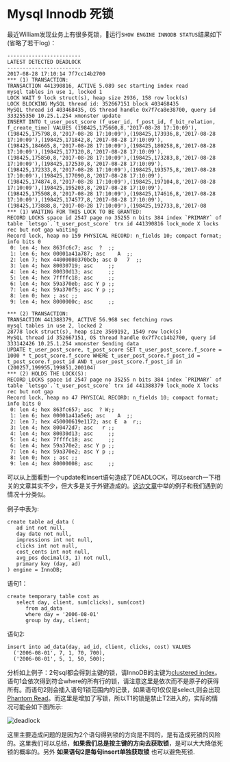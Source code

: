 # Mysql Innodb 死锁
最近William发现业务上有很多死锁，运行`SHOW ENGINE INNODB STATUS`结果如下(省略了若干log)：

```
------------------------
LATEST DETECTED DEADLOCK
------------------------
2017-08-28 17:10:14 7f7cc14b2700
*** (1) TRANSACTION:
TRANSACTION 441390816, ACTIVE 5.089 sec starting index read
mysql tables in use 1, locked 1
LOCK WAIT 9 lock struct(s), heap size 2936, 158 row lock(s)
LOCK BLOCKING MySQL thread id: 352667151 block 403468435
MySQL thread id 403468435, OS thread handle 0x7f7ca8e38700, query id 333255350 10.25.1.254 xmonster update
INSERT INTO t_user_post_score (f_user_id, f_post_id, f_bit_relation, f_create_time) VALUES (198425,175660,8,'2017-08-28 17:10:09'),(198425,175798,8,'2017-08-28 17:10:09'),(198425,173936,8,'2017-08-28 17:10:09'),(198425,171842,8,'2017-08-28 17:10:09'),(198425,184665,8,'2017-08-28 17:10:09'),(198425,180258,8,'2017-08-28 17:10:09'),(198425,177120,8,'2017-08-28 17:10:09'),(198425,175850,8,'2017-08-28 17:10:09'),(198425,173283,8,'2017-08-28 17:10:09'),(198425,172530,8,'2017-08-28 17:10:09'),(198425,172333,8,'2017-08-28 17:10:09'),(198425,193575,8,'2017-08-28 17:10:09'),(198425,177090,8,'2017-08-28 17:10:09'),(198425,174874,8,'2017-08-28 17:10:09'),(198425,197104,8,'2017-08-28 17:10:09'),(198425,195203,8,'2017-08-28 17:10:09'),(198425,175508,8,'2017-08-28 17:10:09'),(198425,174616,8,'2017-08-28 17:10:09'),(198425,174577,8,'2017-08-28 17:10:09'),(198425,173888,8,'2017-08-28 17:10:09'),(198425,192733,8,'2017-08
*** (1) WAITING FOR THIS LOCK TO BE GRANTED:
RECORD LOCKS space id 2547 page no 35255 n bits 384 index `PRIMARY` of table `letsgo`.`t_user_post_score` trx id 441390816 lock_mode X locks rec but not gap waiting
Record lock, heap no 159 PHYSICAL RECORD: n_fields 10; compact format; info bits 0
 0: len 4; hex 863fc6c7; asc  ?  ;;
 1: len 6; hex 00001a41a787; asc    A  ;;
 2: len 7; hex 44000080370bcb; asc D   7  ;;
 3: len 4; hex 80030719; asc     ;;
 4: len 4; hex 80030d13; asc     ;;
 5: len 4; hex 7ffffc18; asc     ;;
 6: len 4; hex 59a370eb; asc Y p ;;
 7: len 4; hex 59a370f5; asc Y p ;;
 8: len 0; hex ; asc ;;
 9: len 4; hex 8000000c; asc     ;;

*** (2) TRANSACTION:
TRANSACTION 441388379, ACTIVE 56.968 sec fetching rows
mysql tables in use 2, locked 2
28778 lock struct(s), heap size 3569192, 1549 row lock(s)
MySQL thread id 352667151, OS thread handle 0x7f7cc14b2700, query id 333142426 10.25.1.254 xmonster Sending data
UPDATE t_user_post_score, t_post_score SET t_user_post_score.f_score = 1000 * t_post_score.f_score WHERE t_user_post_score.f_post_id = t_post_score.f_post_id AND t_user_post_score.f_post_id in (200257,199955,199851,200104)
*** (2) HOLDS THE LOCK(S):
RECORD LOCKS space id 2547 page no 35255 n bits 384 index `PRIMARY` of table `letsgo`.`t_user_post_score` trx id 441388379 lock_mode X locks rec but not gap
Record lock, heap no 47 PHYSICAL RECORD: n_fields 10; compact format; info bits 0
 0: len 4; hex 863fc657; asc  ? W;;
 1: len 6; hex 00001a41a5e6; asc    A  ;;
 2: len 7; hex 450000619e1172; asc E  a  r;;
 3: len 4; hex 800472d7; asc   r ;;
 4: len 4; hex 80030d13; asc     ;;
 5: len 4; hex 7ffffc18; asc     ;;
 6: len 4; hex 59a370e2; asc Y p ;;
 7: len 4; hex 59a370e2; asc Y p ;;
 8: len 0; hex ; asc ;;
 9: len 4; hex 80000008; asc     ;;
```

可以从上面看到一个update和insert语句造成了DEADLOCK，可以search一下相关的文章其实不少，但大多是关于外键造成的。[这边文章](https://www.xaprb.com/blog/2006/08/03/a-little-known-way-to-cause-a-database-deadlock/)中举的例子和我们遇到的情况十分类似。

例子中表为:
```
create table ad_data (
   ad int not null,
   day date not null,
   impressions int not null,
   clicks int not null,
   cost_cents int not null,
   avg_pos decimal(3, 1) not null,
   primary key (day, ad)
) engine = InnoDB;
```

语句1：
```
create temporary table cost as
   select day, client, sum(clicks), sum(cost)
      from ad_data
      where day = '2006-08-01'
      group by day, client;
```

语句2:
```
insert into ad_data(day, ad_id, client, clicks, cost) VALUES
  ('2006-08-01', 7, 1, 70, 700),
  ('2006-08-01', 5, 1, 50, 500);
```

分析如上例子：2句sql都会得到主键的锁，请InnoDB的主键为[clustered index](https://www.xaprb.com/blog/2006/07/04/how-to-exploit-mysql-index-optimizations/)。语句1会依次得到符合where的所有行的锁，请注意这里是依次而不是原子的获得所有。而语句2则会插入语句1锁范围内的记录，如果语句1仅仅是select,则会出现[Phantom Read](https://dev.mysql.com/doc/refman/5.7/en/innodb-next-key-locking.html)。而这里是增加了写锁，所以T1的锁是禁止T2进入的，实际的情况可能会如下图所示:

![deadlock](https://d33wubrfki0l68.cloudfront.net/eb0c70428664b78d61c3f23c4e4a0a24be27501b/f7825/media/2006/08/deadlock.png)

这里主要造成问题的是因为2个语句得到锁的方向是不同的，是有造成死锁的风险的。这里我们可以总结，**如果我们总是按主键的方向去获取锁**，是可以大大降低死锁的概率的。另外 **如果语句2是每句insert单独获取锁** 也可以避免死锁.
